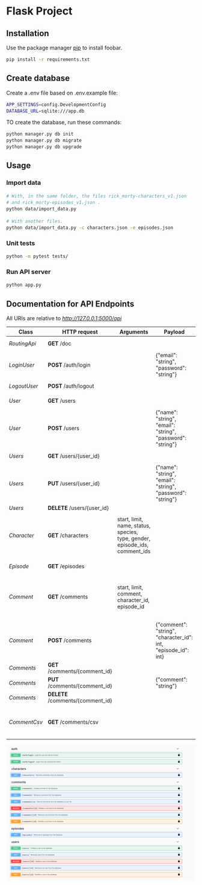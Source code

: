 # Flask Project

## Installation

Use the package manager [pip](https://pip.pypa.io/en/stable/) to install foobar.

```bash
pip install -r requirements.txt
```

## Create database

Create a .env file based on .env.example file:

```bash
APP_SETTINGS=config.DevelopmentConfig
DATABASE_URL=sqlite:///app.db
```

TO create the database, run these commands:

```bash
python manager.py db init
python manager.py db migrate
python manager.py db upgrade
```

## Usage

### Import data

```bash
# With, in the same folder, the files rick_morty-characters_v1.json 
# and rick_morty-episodes_v1.json .
python data/import_data.py 

# With another files.
python data/import_data.py -c characters.json -e episodes.json
```

### Unit tests

```bash
python -m pytest tests/
```

### Run API server

```bash
python app.py
```

## Documentation for API Endpoints

All URIs are relative to *http://127.0.0.1:5000/api*

Class | HTTP request | Arguments | Payload | Description
------------ | ------------- | ------------- | ------------- | ------------- 
*RoutingApi* | **GET** /doc | | | Swagger UI documentation
*LoginUser* | **POST** /auth/login | | {"email": "string", "password": "string"} | Logs the user
*LogoutUser* | **POST** /auth/logout | | | Logout the user
*User* | **GET** /users | | | Retrieves users.
*User* | **POST** /users | | {"name": "string", "email": "string", "password": "string"} | Creates user
*Users* | **GET** /users/{user_id}  | | | Retrieves one user
*Users* | **PUT** /users/{user_id} | | {"name": "string", "email": "string", "password": "string"} | Modifies a user
*Users* | **DELETE** /users/{user_id} | | | Deletes a user
*Character* | **GET** /characters | start, limit, name, status, species, type, gender, episode_ids, comment_ids | | Retrieves characters. Can be paginated and filtered by character attributes.
*Episode* | **GET** /episodes | | | Retrieves all episodes
*Comment* | **GET** /comments | start, limit, comment, character_id, episode_id | | Retrieves characters. Can be paginated and filtered by comment attributes.
*Comment* | **POST** /comments | | {"comment": "string", "character_id": int, "episode_id": int} | Creates comment
*Comments* | **GET** /comments/{comment_id}  | | | Retrieves one comment
*Comments* | **PUT** /comments/{comment_id} | | {"comment": "string"} | Modifies a comment
*Comments* | **DELETE** /comments/{comment_id} | | | Deletes a comment
*CommentCsv* | **GET** /comments/csv | | | Retrieves comments from the database to a csv file


![alt text](jellysmack_api_swagger.png)
